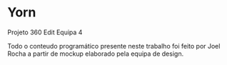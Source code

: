 # Yorn
 Projeto 360 Edit Equipa 4

Todo o conteudo programático presente neste trabalho foi feito por Joel Rocha a partir de mockup elaborado pela equipa de design.
